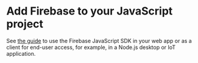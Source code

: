 # Add Firebase to your JavaScript project

See [the guide](https://firebase.google.com/docs/web/setup)  to use the Firebase JavaScript SDK in your web app or as a client for end-user access, for example, in a Node.js desktop or IoT application.
